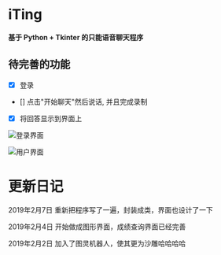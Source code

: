 # iTing 

**基于 Python + Tkinter 的只能语音聊天程序**

## 待完善的功能
- [x] 登录
- [] 点击"开始聊天"然后说话, 并且完成录制
- [x] 将回答显示到界面上






![登录界面](https://raw.githubusercontent.com/FatTig3R/iTing-Gui/master/Home_window.png)


![用户界面](https://raw.githubusercontent.com/FatTig3R/iTing-Gui/master/user_window.png)





# 更新日记

2019年2月7日	重新把程序写了一遍，封装成类，界面也设计了一下

2019年2月4日 	开始做成图形界面，成绩查询界面已经完善

2019年2月2日	加入了图灵机器人，使其更为沙雕哈哈哈哈



